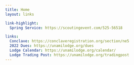 ```yaml
---
title: Home
layout: links

link-highlight:
  Spring Service: https://scoutingevent.com/525-56518

links:
  Conclave: https://conclaveregistration.org/section/ne5
  2022 Dues: https://unamilodge.org/dues
  Lodge Calendar: https://unamilodge.org/calendar/
  Lodge Trading Post: https://unamilodge.org/tradingpost
---
```

